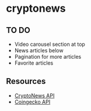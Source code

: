 # cryptonews

## TO DO
- Video carousel section at top
- News articles below
- Pagination for more articles
- Favorite articles

## Resources
- [CryptoNews API](https://cryptonews-api.com/)
- [Coingecko API](https://www.coingecko.com/api/documentations/v3)
